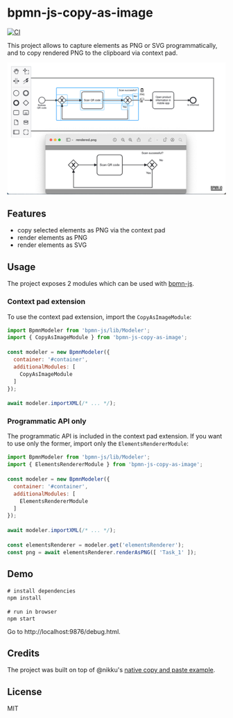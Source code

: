 # bpmn-js-copy-as-image

[![CI](https://github.com/barmac/bpmn-js-copy-as-image/actions/workflows/CI.yml/badge.svg)](https://github.com/barmac/bpmn-js-copy-as-image/actions/workflows/CI.yml)

This project allows to capture elements as PNG or SVG programmatically, and to copy rendered PNG to the clipboard via context pad.

![pasted screenshot](./resources/screenshot.png)

## Features

* copy selected elements as PNG via the context pad
* render elements as PNG
* render elements as SVG

## Usage

The project exposes 2 modules which can be used with [bpmn-js](https://github.com/bpmn-io/bpmn-js).

### Context pad extension

To use the context pad extension, import the `CopyAsImageModule`:

```javascript
import BpmnModeler from 'bpmn-js/lib/Modeler';
import { CopyAsImageModule } from 'bpmn-js-copy-as-image';

const modeler = new BpmnModeler({
  container: '#container',
  additionalModules: [
    CopyAsImageModule
  ]
});

await modeler.importXML(/* ... */);
```

### Programmatic API only

The programmatic API is included in the context pad extension. If you want to use only the former,
import only the `ElementsRendererModule`:


```javascript
import BpmnModeler from 'bpmn-js/lib/Modeler';
import { ElementsRendererModule } from 'bpmn-js-copy-as-image';

const modeler = new BpmnModeler({
  container: '#container',
  additionalModules: [
    ElementsRendererModule
  ]
});

await modeler.importXML(/* ... */);

const elementsRenderer = modeler.get('elementsRenderer');
const png = await elementsRenderer.renderAsPNG([ 'Task_1' ]);
```

## Demo

```
# install dependencies
npm install

# run in browser
npm start
```

Go to http://localhost:9876/debug.html.

## Credits

The project was built on top of @nikku's [native copy and paste example](https://github.com/nikku/bpmn-js-native-copy-paste).

## License

MIT
